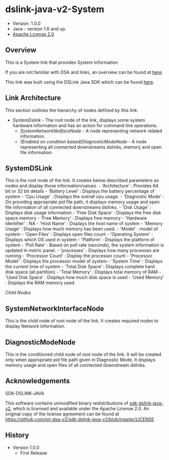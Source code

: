 # dslink-java-v2-System

* Version: 1.0.0
* Java - version 1.6 and up.
* [Apache License 2.0](http://www.apache.org/licenses/LICENSE-2.0)


## Overview

This is a System link that provides System Information

If you are not familiar with DSA and links, an overview can be found at
[here](http://iot-dsa.org/get-started/how-dsa-works).

This link was built using the DSLink Java SDK which can be found
[here](https://github.com/iot-dsa-v2/sdk-dslink-java-v2).


## Link Architecture

This section outlines the hierarchy of nodes defined by this link.

- _SystemDslink_ - The root node of the link, displays some system hardware information and has an action for command line operations.
  - _SystemNetworkNetfaceNode_ - A node representing network related information.
  - _(Enabled on condition based)DiagnosticModeNode_ - A node representing all connected downstreams dslinks, memory and open file information.


## SystemDSLink

This is the root node of the link. It creates below described parameters as nodes and display those information/values.
    - 'Architecture' : Provides 64 bit or 32 bit details
    - 'Battery Level' : Displays the battery percentage of system
    - 'Cpu Usage' : Displays the overall cpu usage.
    - 'Diagnostic Mode' : On providing appropriate pid file path, it displays memory usage and open file information of all connected downstreams dslinks.
    - 'Disk Usage' : Displays disk usage information
    - 'Free Disk Space' : Displays the free disk space memory
    - 'Free Memory' : Displays free memory
    - 'Hardware Identifier' : NA
    - 'Host Name' : Displays the host name of system
    - 'Memory Usage' : Displays how much memory has been used.
    - 'Model' : model of system
    - 'Open Files' : Displays open files count
    - 'Operating System' : Displays which OS used in system
    - 'Platform' : Displays the platform of system
    - 'Poll Rate' : Based on poll rate (seconds), the system information is updated in metric panel.
    - 'processes' : Displays how many processes are running
    - 'Processor Count' : Display the processor count
    - 'Processor Model' : Displays the processor model of system
    - 'System Time' : Displays the current time of system
    - 'Total Disk Space' : Displays complete hard disk space (all partition)
    - 'Total Memory' : Displays total memory of RAM
    - 'Used Disk Space' : Displays how much disk space is used
    - 'Used Memory' : Displays the RAM memory used


_Child Nodes_

## SystemNetworkInterfaceNode

This is the child node of root node of the link.  It creates required nodes to display Network information.


## DiagnosticModeNode

This is the conditioned child node of root node of the link.  It will be created only when appropriate pid file path given in Diagnostic Mode.
It displays memory usage and open files of all connected downstream dslinks.


## Acknowledgements

SDK-DSLINK-JAVA

This software contains unmodified binary redistributions of
[sdk-dslink-java-v2](https://github.com/iot-dsa-v2/sdk-dslink-java-v2), which is licensed
and available under the Apache License 2.0. An original copy of the license agreement can be found
at https://github.com/iot-dsa-v2/sdk-dslink-java-v2/blob/master/LICENSE

## History

* Version 1.0.0
  - First Release

